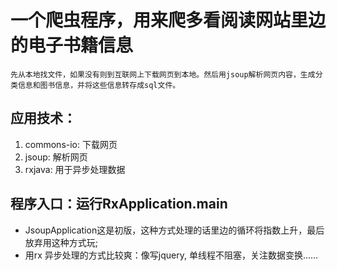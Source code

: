 # 一个爬虫程序，用来爬多看阅读网站里边的电子书籍信息

    先从本地找文件，如果没有则到互联网上下载网页到本地。然后用jsoup解析网页内容，生成分类信息和图书信息，并将这些信息转存成sql文件。

## 应用技术：

1. commons-io: 下载网页
2. jsoup: 解析网页
3. rxjava: 用于异步处理数据

## 程序入口：运行RxApplication.main

* JsoupApplication这是初版，这种方式处理的话里边的循环将指数上升，最后放弃用这种方式玩;
* 用rx 异步处理的方式比较爽：像写jquery, 单线程不阻塞，关注数据变换……


